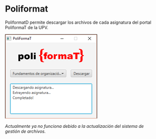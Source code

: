 # Poliformat
PoliformatD permite descargar los archivos de cada asignatura del portal PoliformaT de la UPV.

![Alt aplicación](https://raw.githubusercontent.com/seravifer/ApiPoliformat/master/app.png)

*Actualmente ya no funciona debido a la actualización del sistema de gestión de archivos.*

